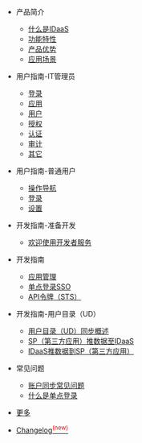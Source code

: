* 产品简介

  * [什么是IDaaS](产品简介/什么是IDaaS.md)
  * [功能特性](产品简介/功能特性.md)
  * [产品优势](产品简介/产品优势.md)
  * [应用场景](产品简介/应用场景.md)

* 用户指南-IT管理员

  * [登录](用户指南/IT管理员/登录.md)
  * [应用](用户指南/IT管理员/应用.md)
  * [用户](用户指南/IT管理员/用户.md)
  * [授权](用户指南/IT管理员/授权.md)
  * [认证](用户指南/IT管理员/认证.md)
  * [审计](用户指南/IT管理员/审计.md)
  * [其它](用户指南/IT管理员/其它.md)

* 用户指南-普通用户

  * [操作导航](用户指南/普通用户/操作导航.md)
  * [登录](用户指南/普通用户/登录.md)
  * [设置](用户指南/普通用户/设置.md)

* 开发指南-准备开发

  * [欢迎使用开发者服务](开发指南/准备开发/欢迎使用开发者服务.md)

* 开发指南

  * [应用管理](开发指南/应用管理.md)
  * [单点登录SSO](开发指南/单点登录SSO.md)
  * [API令牌（STS）](开发指南/API令牌（STS）.md)

* 开发指南-用户目录（UD）

  * [用户目录（UD）同步概述](开发指南/用户目录（UD）/用户目录（UD）同步概述.md)
  * [SP（第三方应用）推数据至IDaaS](开发指南/用户目录（UD）/SP（第三方应用）推数据至IDaaS.md)
  * [IDaaS推数据到SP（第三方应用）](开发指南/用户目录（UD）/IDaaS推数据到SP（第三方应用）.md)

* 常见问题

  * [账户同步常见问题](常见问题/账户同步常见问题.md)
  * [什么是单点登录](常见问题/什么是单点登录.md)

* [更多](更多.md)
* [Changelog<sup style="color:red">(new)<sup>](changelog.md)